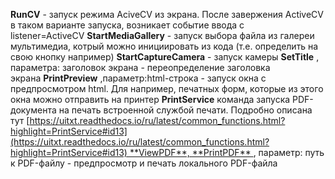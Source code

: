 **RunCV** - запуск режима AciveCV из экрана. После завержения ActiveCV в таком варианте запуска, возникает событие ввода с listener=ActiveCV **StartMediaGallery** - запуск выбора файла из галереи мультимедиа, котрый можно инициировать из кода (т.е. определить на свою кнопку например) **StartCaptureCamera** - запуск камеры **SetTitle** , параметра: заголовок экрана - переопределение заголовка экрана **PrintPreview** ,параметр:html-строка - запуск окна с предпросмотром html. Для например, печатных форм, которые из этого окна можно отправить на принтер **PrintService** команда запуска PDF-документа на печать встроенной службой печати. Подробно описана тут [https://uitxt.readthedocs.io/ru/latest/common_functions.html?highlight=PrintService#id13](https://uitxt.readthedocs.io/ru/latest/common_functions.html?highlight=PrintService#id13) **ViewPDF**, **PrintPDF** , параметр: путь к PDF-файлу - предпросмотр и печать локального PDF-файла
